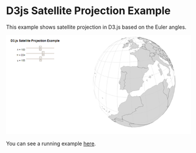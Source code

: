 # D3js Satellite Projection Example

This example shows satellite projection in D3.js based on the Euler angles.

![alt text](https://raw.githubusercontent.com/herreriasjose/D3js-satellite-projection/master/2017-07-12D3_example.png)

You can see a running example <a href="https://fiddle.jshell.net/herreriasjose/k9pnmzc0/">here</a>.
